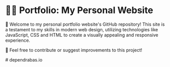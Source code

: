 # 💼💡 Portfolio: My Personal Website

🌟 Welcome to my personal portfolio website's GitHub repository! This site is a testament to my skills in modern web design, utilizing technologies like JavaScript, CSS and HTML to create a visually appealing and responsive experience.



🤝 Feel free to contribute or suggest improvements to this project!

#   d e p e n d r a b a s . i o  
 